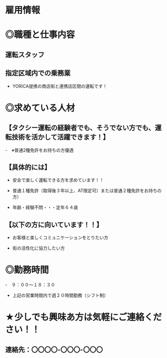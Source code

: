# 雇用情報

# ◎職種と仕事内容

## 運転スタッフ

## 指定区域内での乗務業

- YORICA提携の商店街と連携店区間の運転です！

# ◎求めている人材

## 【タクシー運転の経験者でも、そうでない方でも、運転技術を活かして活躍できます！】

-　※普通2種免許をお持ちの方優遇

## 【具体的には】

- 安全で楽しく運転できる方を求めています！！

- 普通１種免許（取得後３年以上、AT限定可）または普通２種免許をお持ちの方）

- 年齢・経験不問・・・定年６４歳

## 【以下の方に向いています！！】

- お客様と楽しくコミュニケーションをとりたい方

- 街の活性化に協力したい方

# ◎勤務時間

-　９：００～１８：３０

- 上記の営業時間内で週２０時間勤務（シフト制）

# ★少しでも興味あ方は気軽にご連絡ください！！

## 連絡先：〇〇〇〇-〇〇〇-〇〇〇





